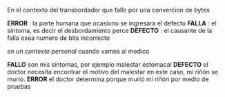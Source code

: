 En el contexto del transbordador que fallo por una convercion de bytes

**ERROR** : la parte humana que ocasiono se ingresara el defecto
**FALLA** : el sintoma, es decir el desbordamiento perce 
**DEFECTO** : el causante de la falla osea numero de bits incorrecto 

en un *contexto personal* cuando vamos al medico 

**FALLO** son mis síntomas, por ejemplo malestar estomacal
**DEFECTO** el doctor necesita encontrar el motivo del malestar en este caso, mi riñón se murió.
**ERROR** el doctor determina porque murió mi riñón por medio de pruebas  